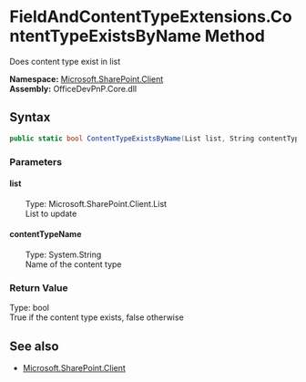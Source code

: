 # FieldAndContentTypeExtensions.ContentTypeExistsByName Method  
Does content type exist in list  

**Namespace:** [Microsoft.SharePoint.Client](Microsoft.SharePoint.Client.md)  
**Assembly:** OfficeDevPnP.Core.dll  
## Syntax
```C#
public static bool ContentTypeExistsByName(List list, String contentTypeName)
```
### Parameters
#### list  
&emsp;&emsp;Type: Microsoft.SharePoint.Client.List  
&emsp;&emsp;List to update  

#### contentTypeName  
&emsp;&emsp;Type: System.String  
&emsp;&emsp;Name of the content type  

### Return Value
Type: bool  
True if the content type exists, false otherwise

## See also
- [Microsoft.SharePoint.Client](Microsoft.SharePoint.Client.md)

